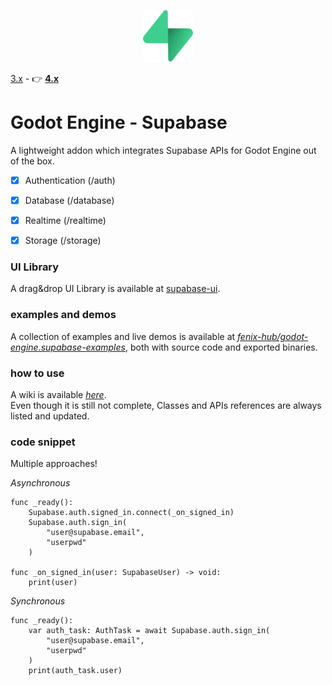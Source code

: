 <p align="center"><img src="addons/supabase/icon.svg" width="80px"/></p>

[3.x](https://github.com/supabase-community/godot-engine.supabase/tree/main) - 👉 **[4.x](https://github.com/supabase-community/godot-engine.supabase/tree/4.x)**

# Godot Engine - Supabase
A lightweight addon which integrates Supabase APIs for Godot Engine out of the box.  

- [x] Authentication (/auth)
- [x] Database (/database)
- [x] Realtime (/realtime)
- [x] Storage (/storage)


### UI Library
A drag&drop UI Library is available at [supabase-ui](https://github.com/fenix-hub/godot-engine.supabase-ui).

### examples and demos
A collection of examples and live demos is available at [*fenix-hub/godot-engine.supabase-examples*](https://github.com/fenix-hub/godot-engine.supabase-examples), both with source code and exported binaries.  

### how to use
A wiki is available [*here*](https://github.com/fenix-hub/godot-engine.supabase/wiki).  
Even though it is still not complete, Classes and APIs references are always listed and updated.  

### code snippet
Multiple approaches!

*Asynchronous*
```gdscript
func _ready():
	Supabase.auth.signed_in.connect(_on_signed_in)
	Supabase.auth.sign_in(
		"user@supabase.email",
		"userpwd"
	)

func _on_signed_in(user: SupabaseUser) -> void:
	print(user)
```

*Synchronous*
```gdscript
func _ready():
	var auth_task: AuthTask = await Supabase.auth.sign_in(
		"user@supabase.email",
		"userpwd"
	)
	print(auth_task.user)
```

